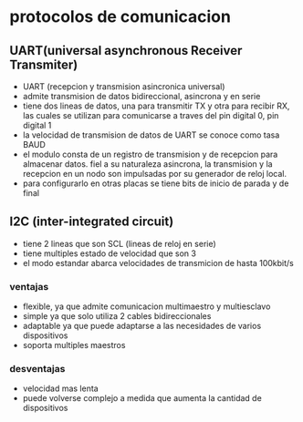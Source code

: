 # protocolos de comunicacion 
## UART(universal asynchronous Receiver Transmiter)
- UART (recepcion y transmision asincronica universal)
- admite transmision de datos bidireccional, asincrona y en serie 
- tiene dos lineas de datos, una para transmitir TX y otra para recibir RX, las cuales se utilizan para comunicarse a traves del pin digital 0, pin digital 1 
- la velocidad de transmision de datos de UART  se conoce como tasa BAUD
- el modulo consta de un registro de transmision y de recepcion para almacenar datos. fiel a su naturaleza asincrona, la transmision y la recepcion en un nodo son impulsadas por su generador de reloj local.
- para configurarlo en otras placas se tiene bits de inicio de parada y de final 
## I2C (inter-integrated circuit)
- tiene 2 lineas que son SCL (lineas de reloj en serie)
- tiene multiples estado de velocidad que son 3 
- el modo estandar abarca velocidades de transmicion de hasta 100kbit/s
### ventajas 
- flexible, ya que admite comunicacion multimaestro y multiesclavo 
- simple ya que solo utiliza 2 cables bidireccionales 
- adaptable ya que puede adaptarse a las necesidades de varios dispositivos 
- soporta multiples maestros
### desventajas 
- velocidad mas lenta
- puede volverse complejo a medida que aumenta la cantidad de dispositivos 